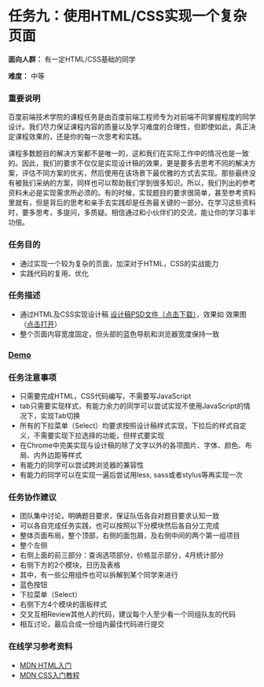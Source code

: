 # 任务九：使用HTML/CSS实现一个复杂页面

**面向人群：**
有一定HTML/CSS基础的同学

**难度：**
中等

### 重要说明

百度前端技术学院的课程任务是由百度前端工程师专为对前端不同掌握程度的同学设计。我们尽力保证课程内容的质量以及学习难度的合理性，但即使如此，真正决定课程效果的，还是你的每一次思考和实践。

课程多数题目的解决方案都不是唯一的，这和我们在实际工作中的情况也是一致的。因此，我们的要求不仅仅是实现设计稿的效果，更是要多去思考不同的解决方案，评估不同方案的优劣，然后使用在该场景下最优雅的方式去实现。那些最终没有被我们采纳的方案，同样也可以帮助我们学到很多知识。所以，我们列出的参考资料未必是实现需求所必须的。有的时候，实现题目的要求很简单，甚至参考资料里就有，但是背后的思考和亲手去实践却是任务最关键的一部分。在学习这些资料时，要多思考，多提问，多质疑。相信通过和小伙伴们的交流，能让你的学习事半功倍。

### 任务目的

- 通过实现一个较为复杂的页面，加深对于HTML，CSS的实战能力
- 实践代码的复用、优化

### 任务描述

- 通过HTML及CSS实现设计稿 [设计稿PSD文件（点击下载）](task_1_9_1.psd)，效果如 效果图（[点击打开](task_1_9-sample.jpg)）
- 整个页面内容宽度固定，但头部的蓝色导航和浏览器宽度保持一致

### [Demo](https://miuchan.github.io/demo/baidu-ife-task/task_1_09/index.html)

### 任务注意事项

- 只需要完成HTML，CSS代码编写，不需要写JavaScript
- tab只需要实现样式，有能力余力的同学可以尝试实现不使用JavaScript的情况下，实现Tab切换
- 所有的下拉菜单（Select）均要求按照设计稿样式实现，下拉后的样式自定义，不需要实现下拉选择的功能，但样式要实现
- 在Chrome中完美实现与设计稿的除了文字以外的各项图片、字体、颜色、布局、内外边距等样式
- 有能力的同学可以尝试跨浏览器的兼容性
- 有能力的同学可以在实现一遍后尝试用less, sass或者stylus等再实现一次

### 任务协作建议

- 团队集中讨论，明确题目要求，保证队伍各自对题目要求认知一致
- 可以各自完成任务实践，也可以按照以下分模块然后各自分工完成
- 整体页面布局，整个顶部，右侧的面包屑，及右侧中间的两个第一组项目
- 整个左侧
- 右侧上面的前三部分：查询选项部分，价格显示部分，4月统计部分
- 右侧下方的2个模块，日历及表格
- 其中，有一些公用组件也可以拆解到某个同学来进行
- 蓝色按钮
- 下拉菜单（Select）
- 右侧下方4个模块的面板样式
- 交叉互相Review其他人的代码，建议每个人至少看一个同组队友的代码
- 相互讨论，最后合成一份组内最佳代码进行提交

### 在线学习参考资料

- [MDN HTML入门](https://developer.mozilla.org/zh-CN/docs/Web/Guide/HTML/Introduction)
- [MDN CSS入门教程](https://developer.mozilla.org/zh-CN/docs/Web/Guide/CSS/Getting_started)